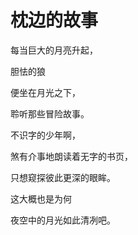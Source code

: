 # 枕边的故事

每当巨大的月亮升起，

胆怯的狼

便坐在月光之下，

聆听那些冒险故事。

不识字的少年啊，

煞有介事地朗读着无字的书页，

只想窥探彼此更深的眼眸。

这大概也是为何

夜空中的月光如此清冽吧。

